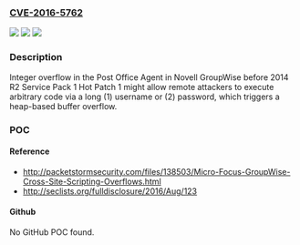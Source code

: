 ### [CVE-2016-5762](https://cve.mitre.org/cgi-bin/cvename.cgi?name=CVE-2016-5762)
![](https://img.shields.io/static/v1?label=Product&message=n%2Fa&color=blue)
![](https://img.shields.io/static/v1?label=Version&message=n%2Fa&color=blue)
![](https://img.shields.io/static/v1?label=Vulnerability&message=n%2Fa&color=brighgreen)

### Description

Integer overflow in the Post Office Agent in Novell GroupWise before 2014 R2 Service Pack 1 Hot Patch 1 might allow remote attackers to execute arbitrary code via a long (1) username or (2) password, which triggers a heap-based buffer overflow.

### POC

#### Reference
- http://packetstormsecurity.com/files/138503/Micro-Focus-GroupWise-Cross-Site-Scripting-Overflows.html
- http://seclists.org/fulldisclosure/2016/Aug/123

#### Github
No GitHub POC found.

